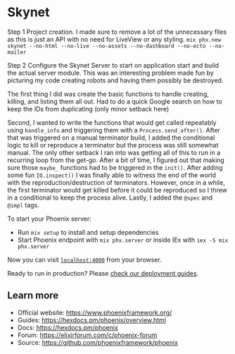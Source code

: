 # Skynet
Step 1
Project creation. I made sure to remove a lot of the unnecessary files as this is just an API with no need for
LiveView or any styling.
`mix phx.new skynet --no-html --no-live --no-assets --no-dashboard --no-ecto --no-mailer`

Step 2
Configure the Skynet Server to start on application start and build the actual server module.
This was an interesting problem made fun by picturing my code creating robots and having them possibly be destroyed.

The first thing I did was create the basic functions to handle creating, killing, and listing them all out. 
Had to do a quick Google search on how to keep the IDs from duplicating (only minor setback here)

Second, I wanted to write the functions that would get called repeatably using `handle_info` and triggering them
with a `Process.send_after()`. After that was triggered on a manual terminator build, I added the conditional logic
to kill or reproduce a terminator but the process was still somewhat manual. The only other setback I ran into was getting all of this to
run in a recurring loop from the get-go. After a bit of time, I figured out that making sure those `maybe_` functions had to be triggered in the `init()`.
After adding some fun `IO.inspect()` I was finally able to witness the end of the world with the reproduction/destruction of terminators.
However, once in a while, the first terminator would get killed before it could be reproduced so I threw in a conditional to keep the process alive.
Lastly, I added the `@spec` and `@impl` tags.






To start your Phoenix server:

  * Run `mix setup` to install and setup dependencies
  * Start Phoenix endpoint with `mix phx.server` or inside IEx with `iex -S mix phx.server`

Now you can visit [`localhost:4000`](http://localhost:4000) from your browser.

Ready to run in production? Please [check our deployment guides](https://hexdocs.pm/phoenix/deployment.html).

## Learn more

  * Official website: https://www.phoenixframework.org/
  * Guides: https://hexdocs.pm/phoenix/overview.html
  * Docs: https://hexdocs.pm/phoenix
  * Forum: https://elixirforum.com/c/phoenix-forum
  * Source: https://github.com/phoenixframework/phoenix
